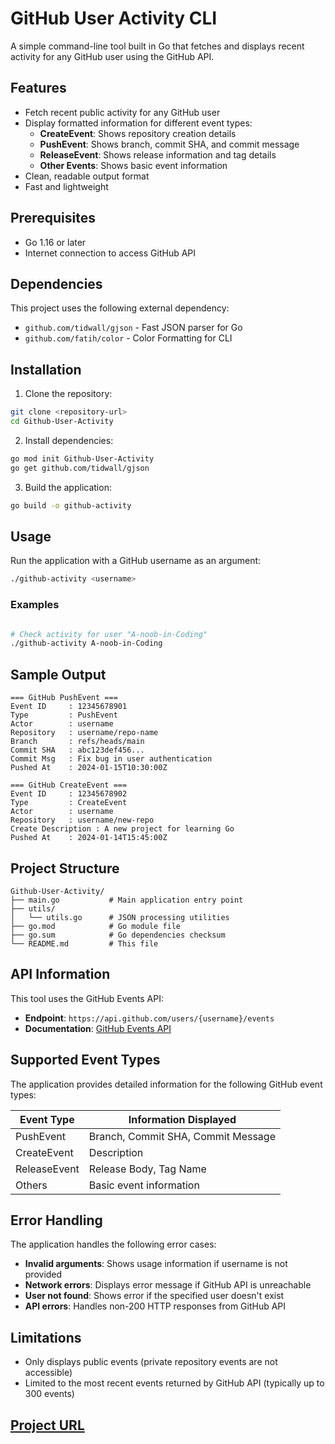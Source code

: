 # GitHub User Activity CLI

A simple command-line tool built in Go that fetches and displays recent activity for any GitHub user using the GitHub API.

## Features

- Fetch recent public activity for any GitHub user
- Display formatted information for different event types:
  - **CreateEvent**: Shows repository creation details
  - **PushEvent**: Shows branch, commit SHA, and commit message
  - **ReleaseEvent**: Shows release information and tag details
  - **Other Events**: Shows basic event information
- Clean, readable output format
- Fast and lightweight

## Prerequisites

- Go 1.16 or later
- Internet connection to access GitHub API

## Dependencies

This project uses the following external dependency:

- `github.com/tidwall/gjson` - Fast JSON parser for Go
- `github.com/fatih/color` - Color Formatting for CLI
## Installation

1. Clone the repository:
```bash
git clone <repository-url>
cd Github-User-Activity
```

2. Install dependencies:
```bash
go mod init Github-User-Activity
go get github.com/tidwall/gjson
```

3. Build the application:
```bash
go build -o github-activity
```

## Usage

Run the application with a GitHub username as an argument:

```bash
./github-activity <username>
```

### Examples

```bash

# Check activity for user "A-noob-in-Coding"
./github-activity A-noob-in-Coding
```

## Sample Output

```
=== GitHub PushEvent ===
Event ID     : 12345678901
Type         : PushEvent
Actor        : username
Repository   : username/repo-name
Branch       : refs/heads/main
Commit SHA   : abc123def456...
Commit Msg   : Fix bug in user authentication
Pushed At    : 2024-01-15T10:30:00Z

=== GitHub CreateEvent ===
Event ID     : 12345678902
Type         : CreateEvent
Actor        : username
Repository   : username/new-repo
Create Description : A new project for learning Go
Pushed At    : 2024-01-14T15:45:00Z
```

## Project Structure

```
Github-User-Activity/
├── main.go           # Main application entry point
├── utils/
│   └── utils.go      # JSON processing utilities
├── go.mod            # Go module file
├── go.sum            # Go dependencies checksum
└── README.md         # This file
```

## API Information

This tool uses the GitHub Events API:
- **Endpoint**: `https://api.github.com/users/{username}/events`
- **Documentation**: [GitHub Events API](https://docs.github.com/en/rest/activity/events)

## Supported Event Types

The application provides detailed information for the following GitHub event types:

| Event Type | Information Displayed |
|------------|----------------------|
| PushEvent | Branch, Commit SHA, Commit Message |
| CreateEvent | Description |
| ReleaseEvent | Release Body, Tag Name |
| Others | Basic event information |

## Error Handling

The application handles the following error cases:

- **Invalid arguments**: Shows usage information if username is not provided
- **Network errors**: Displays error message if GitHub API is unreachable
- **User not found**: Shows error if the specified user doesn't exist
- **API errors**: Handles non-200 HTTP responses from GitHub API

## Limitations

- Only displays public events (private repository events are not accessible)
- Limited to the most recent events returned by GitHub API (typically up to 300 events)

## [Project URL](https://roadmap.sh/projects/github-user-activity)

